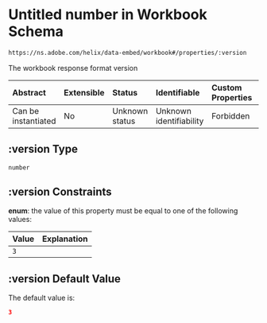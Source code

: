 # Untitled number in Workbook Schema

```txt
https://ns.adobe.com/helix/data-embed/workbook#/properties/:version
```

The workbook response format version

| Abstract            | Extensible | Status         | Identifiable            | Custom Properties | Additional Properties | Access Restrictions | Defined In                                                           |
| :------------------ | :--------- | :------------- | :---------------------- | :---------------- | :-------------------- | :------------------ | :------------------------------------------------------------------- |
| Can be instantiated | No         | Unknown status | Unknown identifiability | Forbidden         | Allowed               | none                | [workbook.schema.json*](workbook.schema.json "open original schema") |

## :version Type

`number`

## :version Constraints

**enum**: the value of this property must be equal to one of the following values:

| Value | Explanation |
| :---- | :---------- |
| `3`   |             |

## :version Default Value

The default value is:

```json
3
```
